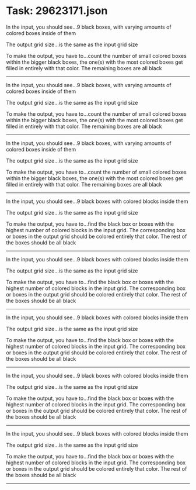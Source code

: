 # Task: 29623171.json

In the input, you should see...9 black boxes, with varying amounts of colored boxes inside of them

The output grid size...is the same as the input grid size

To make the output, you have to...count the number of small colored boxes within the bigger black boxes, the one(s) with the most colored boxes get filled in entirely with that color. The remaining boxes are all black

---

In the input, you should see...9 black boxes, with varying amounts of colored boxes inside of them

The output grid size...is the same as the input grid size

To make the output, you have to...count the number of small colored boxes within the bigger black boxes, the one(s) with the most colored boxes get filled in entirely with that color. The remaining boxes are all black

---

In the input, you should see...9 black boxes, with varying amounts of colored boxes inside of them

The output grid size...is the same as the input grid size

To make the output, you have to...count the number of small colored boxes within the bigger black boxes, the one(s) with the most colored boxes get filled in entirely with that color. The remaining boxes are all black

---

In the input, you should see...9 black boxes with colored blocks inside them

The output grid size...is the same as the input grid size

To make the output, you have to...find the black box or boxes with the highest number of colored blocks in the input grid. The corresponding box or boxes in the output grid should be colored entirely that color. The rest of the boxes should be all black

---

In the input, you should see...9 black boxes with colored blocks inside them

The output grid size...is the same as the input grid size

To make the output, you have to...find the black box or boxes with the highest number of colored blocks in the input grid. The corresponding box or boxes in the output grid should be colored entirely that color. The rest of the boxes should be all black

---

In the input, you should see...9 black boxes with colored blocks inside them

The output grid size...is the same as the input grid size

To make the output, you have to...find the black box or boxes with the highest number of colored blocks in the input grid. The corresponding box or boxes in the output grid should be colored entirely that color. The rest of the boxes should be all black

---

In the input, you should see...9 black boxes with colored blocks inside them

The output grid size...is the same as the input grid size

To make the output, you have to...find the black box or boxes with the highest number of colored blocks in the input grid. The corresponding box or boxes in the output grid should be colored entirely that color. The rest of the boxes should be all black

---

In the input, you should see...9 black boxes with colored blocks inside them

The output grid size...is the same as the input grid size

To make the output, you have to...find the black box or boxes with the highest number of colored blocks in the input grid. The corresponding box or boxes in the output grid should be colored entirely that color. The rest of the boxes should be all black

---

